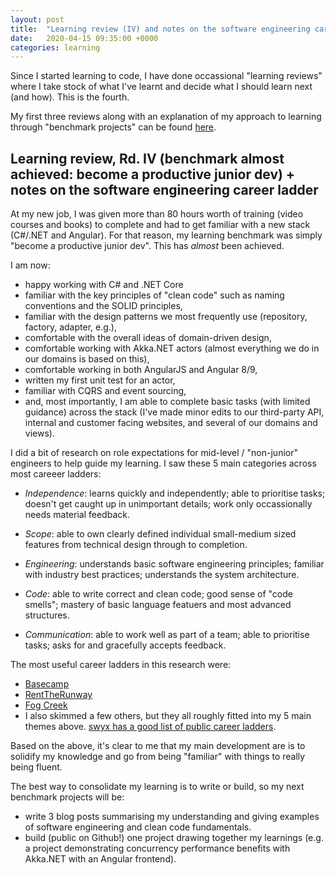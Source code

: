 ```yaml
---
layout: post
title:  "Learning review (IV) and notes on the software engineering career ladder"
date:   2020-04-15 09:35:00 +0000
categories: learning
---
```


Since I started learning to code, I have done occassional "learning reviews" where I take stock of what I've learnt and decide what I should learn next (and how). This is the fourth.

My first three reviews along with an explanation of my approach to learning through "benchmark projects" can be found [here](https://mlauritzen.github.io/learning/2020/04/15/learning-reviews-(I,-II,-and-III)-and-benchmark-projects/).

## Learning review, Rd. IV (benchmark almost achieved: become a productive junior dev) + notes on the software engineering career ladder

At my new job, I was given more than 80 hours worth of training (video courses and books) to complete and had to get familiar with a new stack (C#/.NET and Angular).
For that reason, my learning benchmark was simply "become a productive junior dev". This has *almost* been achieved.

I am now:
+ happy working with C# and .NET Core
+ familiar with the key principles of "clean code" such as naming conventions and the SOLID principles,
+ familiar with the design patterns we most frequently use (repository, factory, adapter, e.g.),
+ comfortable with the overall ideas of domain-driven design,
+ comfortable working with Akka.NET actors (almost everything we do in our domains is based on this),
+ comfortable working in both AngularJS and Angular 8/9,
+ written my first unit test for an actor,
+ familiar with CQRS and event sourcing,
+ and, most importantly, I am able to complete basic tasks (with limited guidance) across the stack (I've made minor edits to our third-party API, internal and customer facing websites, and several of our domains and views).

I did a bit of research on role expectations for mid-level / "non-junior" engineers to help guide my learning. I saw these 5 main categories across most careeer ladders:

+ *Independence*: learns quickly and independently; able to prioritise tasks; doesn't get caught up in unimportant details; work only occassionally needs material feedback.

+ *Scope*: able to own clearly defined individual small-medium sized features from technical design through to completion.

+ *Engineering*: understands basic software engineering principles; familiar with industry best practices; understands the system architecture.

+ *Code*: able to write correct and clean code; good sense of "code smells"; mastery of basic language featuers and most advanced structures.

+ *Communication*: able to work well as part of a team; able to prioritise tasks; asks for and gracefully accepts feedback.

The most useful career ladders in this research were:
+ [Basecamp](https://basecamp.com/handbook/appendix-05-titles-for-programmers)
+ [RentTheRunway](https://dresscode.renttherunway.com/blog/ladder)
+ [Fog Creek](https://www.joelonsoftware.com/2009/02/13/fog-creek-professional-ladder/)
+ I also skimmed a few others, but they all roughly fitted into my 5 main themes above. [swyx has a good list of public career ladders](https://www.swyx.io/writing/career-ladders/).

Based on the above, it's clear to me that my main development are is to solidify my knowledge and go from being "familiar" with things to really being fluent.

The best way to consolidate my learning is to write or build, so my next benchmark projects will be:
+ write 3 blog posts summarising my understanding and giving examples of software engineering and clean code fundamentals.
+ build (public on Github!) one project drawing together my learnings (e.g. a project demonstrating concurrency performance benefits with Akka.NET with an Angular frontend).

